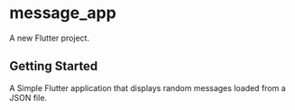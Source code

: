 # message_app

A new Flutter project.

## Getting Started

A Simple Flutter application that displays random messages loaded from a JSON file.
